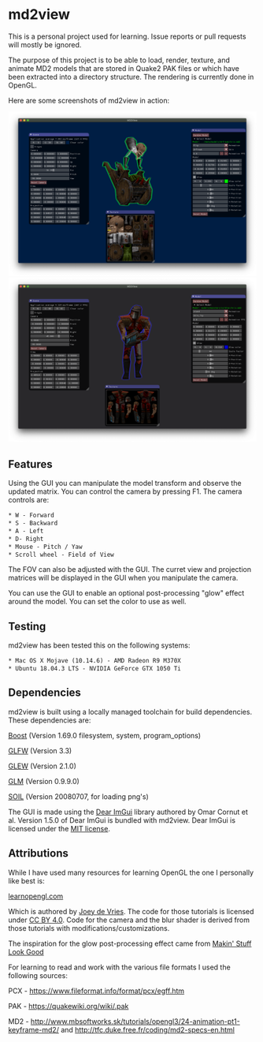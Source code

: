 # md2view
This is a personal project used for learning. Issue reports or pull requests will mostly be ignored.

The purpose of this project is to be able to load, render, texture, and animate
MD2 models that are stored in Quake2 PAK files or which have been extracted into
a directory structure. The rendering is currently done in OpenGL.

Here are some screenshots of md2view in action:

![Example 1](docs/screenshot1.png)
![Example 2](docs/screenshot2.png)

## Features

Using the GUI you can manipulate the model transform and observe the updated matrix.
You can control the camera by pressing F1. The camera controls are:

    * W - Forward
    * S - Backward
    * A - Left
    * D- Right
    * Mouse - Pitch / Yaw
    * Scroll wheel - Field of View

The FOV can also be adjusted with the GUI. The curret view and projection matrices
will be displayed in the GUI when you manipulate the camera.

You can use the GUI to enable an optional post-processing "glow" effect around the
model. You can set the color to use as well.

## Testing

md2view has been tested this on the following systems:

    * Mac OS X Mojave (10.14.6) - AMD Radeon R9 M370X
    * Ubuntu 18.04.3 LTS - NVIDIA GeForce GTX 1050 Ti

## Dependencies

md2view is built using a locally managed toolchain for build dependencies. These dependencies are:

[Boost](https://www.boost.org/) (Version 1.69.0 filesystem, system, program_options)

[GLFW](https://www.glfw.org/) (Version 3.3)

[GLEW](http://glew.sourceforge.net/) (Version 2.1.0)

[GLM](https://glm.g-truc.net/0.9.9/index.html) (Version 0.9.9.0)

[SOIL](https://www.lonesock.net/soil.html) (Version 20080707, for loading png's)

The GUI is made using the [Dear ImGui](https://github.com/ocornut/imgui) library
authored by Omar Cornut et al. Version 1.5.0 of Dear ImGui is bundled with md2view.
Dear ImGui is licensed under the [MIT license](src/imgui/LICENSE).

## Attributions

While I have used many resources for learning OpenGL the one I personally like best is:

[learnopengl.com](https://www.learnopengl.com)

Which is authored by [Joey de Vries](https://twitter.com/JoeyDeVriez).
The code for those tutorials is licensed under [CC BY 4.0](https://creativecommons.org/licenses/by-nc/4.0/legalcode).
Code for the camera and the blur shader is derived from those tutorials with modifications/customizations.

The inspiration for the glow post-processing effect came from [Makin' Stuff Look Good](https://www.youtube.com/watch?v=SMLbbi8oaO8)

For learning to read and work with the various file formats I used the following sources:

PCX - <https://www.fileformat.info/format/pcx/egff.htm>

PAK - <https://quakewiki.org/wiki/.pak>

MD2 - <http://www.mbsoftworks.sk/tutorials/opengl3/24-animation-pt1-keyframe-md2/> and <http://tfc.duke.free.fr/coding/md2-specs-en.html>
